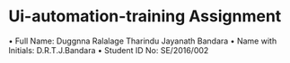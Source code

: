 # Ui-automation-training Assignment

 • Full Name: Duggnna Ralalage Tharindu Jayanath Bandara
 • Name with Initials: D.R.T.J.Bandara
 • Student ID No: SE/2016/002

